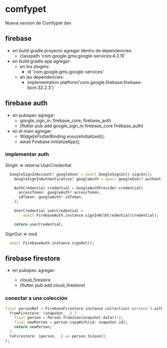 # comfypet

Nueva version de Comfypet dev

## firebase

- en build gradle proyecto agregar dentro de dependencies:
  - classpath 'com.google.gms:google-services:4.3.15'
- en build gradle app agregar:
  - en los plugins:
    - id 'com.google.gms.google-services'
  - en las dependencies:
    - implementation platform('com.google.firebase:firebase-bom:32.2.3')

## firebase auth

- en pubspec agregar:
  - google_sign_in, firebase_core, firebase_auth
  - (flutter pub add google_sign_in firebase_core firebase_auth)
- en el main agregar:
  - WidgetsFlutterBinding.ensureInitialized();
  - await Firebase.initializeApp();

### implementar auth

SingIn => retorna UserCredential

```dart
  GoogleSignInAccount? googleUser = await GoogleSignIn().signIn();
    GoogleSignInAuthentication? googleAuth = await googleUser?.authentication;

    AuthCredential credential = GoogleAuthProvider.credential(
      accessToken: googleAuth?.accessToken,
      idToken: googleAuth?.idToken,
    );

    UserCredential userCredential =
        await FirebaseAuth.instance.signInWithCredential(credential);

    return userCredential;
```

SignOut => void

```dart
  await FirebaseAuth.instance.signOut();
```

## firebase firestore

- en pubspec agregar:

  - cloud_firestore
  - (flutter pub add cloud_firestore)

### conectar a una colección

```dart
final personRef = FirebaseFirestore.instance.collection('persons').withConverter(
  fromFirestore: (snapshot, _) {
    final person = Person.fromJson(snapshot.data()!);
    final newPerson = person.copyWith(id: snapshot.id);
    return newPerson;
  },
  toFirestore: (person, _) => person.toJson(),
);
```
